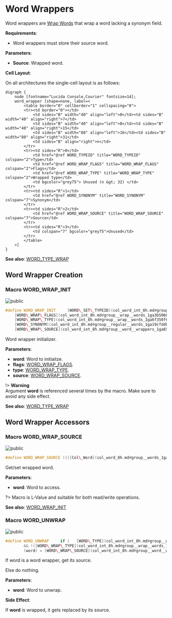<a id="group__word__wrappers"></a>
# Word Wrappers



Word wrappers are [Wrap Words](group__wrap__words.md#group__wrap__words) that wrap a word lacking a synonym field.






**Requirements**:


* Word wrappers must store their source word.


**Parameters**:

* **Source**: Wrapped word.


**Cell Layout**:

On all architectures the single-cell layout is as follows:


    digraph {
        node [fontname="Lucida Console,Courier" fontsize=14];
        word_wrapper [shape=none, label=<
            <table border="0" cellborder="1" cellspacing="0">
            <tr><td border="0"></td>
                <td sides="B" width="40" align="left">0</td><td sides="B" width="40" align="right">7</td>
                <td sides="B" width="40" align="left">8</td><td sides="B" width="40" align="right">15</td>
                <td sides="B" width="80" align="left">16</td><td sides="B" width="80" align="right">31</td>
                <td sides="B" align="right">n</td>
            </tr>
            <tr><td sides="R">0</td>
                <td href="@ref WORD_TYPEID" title="WORD_TYPEID" colspan="2">Type</td>
                <td href="@ref WORD_WRAP_FLAGS" title="WORD_WRAP_FLAGS" colspan="2">Flags</td>
                <td href="@ref WORD_WRAP_TYPE" title="WORD_WRAP_TYPE" colspan="2">Wrapped type</td>
                <td bgcolor="grey75"> Unused (n &gt; 32) </td>
            </tr>
            <tr><td sides="R">1</td>
                <td href="@ref WORD_SYNONYM" title="WORD_SYNONYM" colspan="7">Synonym</td>
            </tr>
            <tr><td sides="R">2</td>
                <td href="@ref WORD_WRAP_SOURCE" title="WORD_WRAP_SOURCE" colspan="7">Source</td>
            </tr>
            <tr><td sides="R">3</td>
                <td colspan="7" bgcolor="grey75">Unused</td>
            </tr>
            </table>
        >]
    }
    








**See also**: [WORD\_TYPE\_WRAP](col_word_int_8h.md#group__words_1ga3c604da44ba72f4661d0ac28f6718cac)

## Word Wrapper Creation

<a id="group__word__wrappers_1ga5176d0b6e39fc4a27effa648b0f88d27"></a>
### Macro WORD\_WRAP\_INIT

![][public]

```cpp
#define WORD_WRAP_INIT     [WORD\_SET\_TYPEID](col_word_int_8h.md#group__predefined__words_1ga52822cf424704829e60b112fe03614b6)((word), [WORD\_TYPE\_WRAP](col_word_int_8h.md#group__words_1ga3c604da44ba72f4661d0ac28f6718cac)); \
    [WORD\_WRAP\_FLAGS](col_word_int_8h.md#group__wrap__words_1ga3b506672d024f169338c7d5191044f7f)(word) = (flags); \
    [WORD\_WRAP\_TYPE](col_word_int_8h.md#group__wrap__words_1ga6f350f679e04dbdc05e08f193bad9d1f)(word) = (type); \
    [WORD\_SYNONYM](col_word_int_8h.md#group__regular__words_1ga19cfddbcf0127f5088803cc68ddb8eaa)(word) = [WORD\_NIL](col_word_8h.md#group__words_1ga29e370264f4e5659ccc5be4de209f065); \
    [WORD\_WRAP\_SOURCE](col_word_int_8h.md#group__word__wrappers_1ga653feef2b80b11d5c3aae03bddbd422d)(word) = (source);( word ,flags ,type ,source )
```

Word wrapper initializer.

**Parameters**:

* **word**: Word to initialize.
* **flags**: [WORD\_WRAP\_FLAGS](col_word_int_8h.md#group__wrap__words_1ga3b506672d024f169338c7d5191044f7f).
* **type**: [WORD\_WRAP\_TYPE](col_word_int_8h.md#group__wrap__words_1ga6f350f679e04dbdc05e08f193bad9d1f).
* **source**: [WORD\_WRAP\_SOURCE](col_word_int_8h.md#group__word__wrappers_1ga653feef2b80b11d5c3aae03bddbd422d).


!> **Warning** \
Argument **word** is referenced several times by the macro. Make sure to avoid any side effect.



**See also**: [WORD\_TYPE\_WRAP](col_word_int_8h.md#group__words_1ga3c604da44ba72f4661d0ac28f6718cac)



## Word Wrapper Accessors

<a id="group__word__wrappers_1ga653feef2b80b11d5c3aae03bddbd422d"></a>
### Macro WORD\_WRAP\_SOURCE

![][public]

```cpp
#define WORD_WRAP_SOURCE ((([Col\_Word](col_word_8h.md#group__words_1gadb626f9e195212e4fdfba7df154ad043) *)(word))[2])( word )
```

Get/set wrapped word.

**Parameters**:

* **word**: Word to access.


?> Macro is L-Value and suitable for both read/write operations.



**See also**: [WORD\_WRAP\_INIT](col_word_int_8h.md#group__word__wrappers_1ga5176d0b6e39fc4a27effa648b0f88d27)



<a id="group__word__wrappers_1ga5278e42908e256bb743954bf7745d06c"></a>
### Macro WORD\_UNWRAP

![][public]

```cpp
#define WORD_UNWRAP     if (   [WORD\_TYPE](col_word_int_8h.md#group__words_1ga014e27ea4160eb3845ac495a22c232f5)(word) == [WORD\_TYPE\_WRAP](col_word_int_8h.md#group__words_1ga3c604da44ba72f4661d0ac28f6718cac) \
        && !([WORD\_WRAP\_TYPE](col_word_int_8h.md#group__wrap__words_1ga6f350f679e04dbdc05e08f193bad9d1f)(word) & ([COL\_INT](col_word_8h.md#group__words_1gaf0ec1d910f6ba19ede429284179b81fd)|[COL\_FLOAT](col_word_8h.md#group__words_1gaf129d60ea367bc8f58d1a060d0fdba30)))) \
        (word) = [WORD\_WRAP\_SOURCE](col_word_int_8h.md#group__word__wrappers_1ga653feef2b80b11d5c3aae03bddbd422d)(word);( word )
```

If word is a word wrapper, get its source.

Else do nothing.






**Parameters**:

* **word**: Word to unwrap.


**Side Effect**:

If **word** is wrapped, it gets replaced by its source.



[public]: https://img.shields.io/badge/-public-brightgreen (public)
[C++]: https://img.shields.io/badge/language-C%2B%2B-blue (C++)
[private]: https://img.shields.io/badge/-private-red (private)
[Markdown]: https://img.shields.io/badge/language-Markdown-blue (Markdown)
[static]: https://img.shields.io/badge/-static-lightgrey (static)